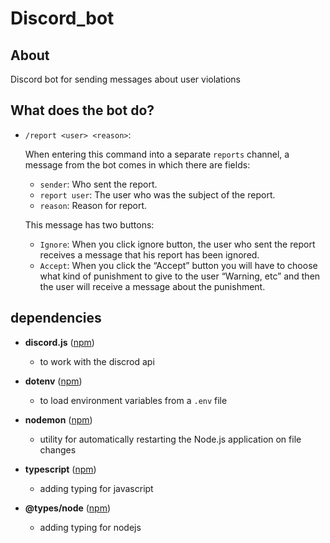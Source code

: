 # Discord_bot

## About

Discord bot for sending messages about user violations

## What does the bot do?

- `/report <user> <reason>`:

  When entering this command into a separate `reports` channel, a message from the bot comes in which there are fields:

  - `sender`: Who sent the report.
  - `report user`: The user who was the subject of the report.
  - `reason`: Reason for report.

  This message has two buttons:

  - `Ignore`: When you click ignore button, the user who sent the report receives a message that his report has been ignored.
  - `Accept`: When you click the “Accept” button you will have to choose what kind of punishment to give to the user “Warning, etc” and then the user will receive a message about the punishment.

## dependencies

- **discord.js** ([npm](https://www.npmjs.com/package/discord.js?activeTab=readme))

  - to work with the discrod api

- **dotenv** ([npm](https://www.npmjs.com/package/dotenv))

  - to load environment variables from a `.env` file

- **nodemon** ([npm](https://www.npmjs.com/package/nodemon))

  - utility for automatically restarting the Node.js application on file changes

- **typescript** ([npm](https://www.npmjs.com/package/typescript))

  - adding typing for javascript

- **@types/node** ([npm](https://www.npmjs.com/package/@types/node))

  - adding typing for nodejs
